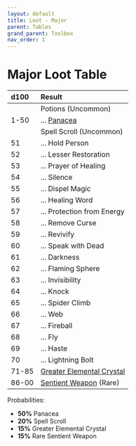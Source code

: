 ```yaml
---
layout: default
title: Loot - Major
parent: Tables
grand_parent: Toolbox
nav_order: 1
---
```


# Major Loot Table

| d100  | Result                                                       |
| :---- | :----------------------------------------------------------- |
|       | Potions (Uncommon)                                           |
| 1-50  | ... [Panacea](../treasures/panacea)                          |
|       | Spell Scroll (Uncommon)                                      |
| 51    | ... Hold Person                                              |
| 52    | ... Lesser Restoration                                       |
| 53    | ... Prayer of Healing                                        |
| 54    | ... Silence                                                  |
| 55    | ... Dispel Magic                                             |
| 56    | ... Healing Word                                             |
| 57    | ... Protection from Energy                                   |
| 58    | ... Remove Curse                                             |
| 59    | ... Revivify                                                 |
| 60    | ... Speak with Dead                                          |
| 61    | ... Darkness                                                 |
| 62    | ... Flaming Sphere                                           |
| 63    | ... Invisibility                                             |
| 64    | ... Knock                                                    |
| 65    | ... Spider Climb                                             |
| 66    | ... Web                                                      |
| 67    | ... Fireball                                                 |
| 68    | ... Fly                                                      |
| 69    | ... Haste                                                    |
| 70    | ... Lightning Bolt                                           |
| 71-85 | [Greater Elemental Crystal](../treasures/elemental_crystals) |
| 86-00 | [Sentient Weapon](../treasures/sentient_weapons) (Rare)      |

Probabilities:

* **50%** Panacea
* **20%** Spell Scroll
* **15%** Greater Elemental Crystal
* **15%** Rare Sentient Weapon